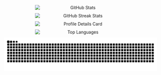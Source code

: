 <div align="center" style="display: flex; flex-wrap: wrap; justify-content: center; gap: 10px;">

  <img src="https://github-readme-stats.vercel.app/api?username=sogalabhi&show_icons=true&theme=radical" alt="GitHub Stats" style="width: 48%; min-width: 300px;" />

  <img src="https://github-readme-streak-stats.herokuapp.com/?user=sogalabhi&theme=radical" alt="GitHub Streak Stats" style="width: 48%; min-width: 300px;" />

  <img src="https://github-profile-summary-cards.vercel.app/api/cards/profile-details?username=sogalabhi&theme=radical" alt="Profile Details Card" style="width: 48%; min-width: 300px;" />

  <img src="https://github-readme-stats.vercel.app/api/top-langs/?username=sogalabhi&layout=compact&theme=radical" alt="Top Languages" style="width: 48%; min-width: 300px;" />

  <img src="https://raw.githubusercontent.com/sogalabhi/sogalabhi/output/snake.svg" alt="Snake animation" style="width: 100%; max-width: 800px;" />

</div>
